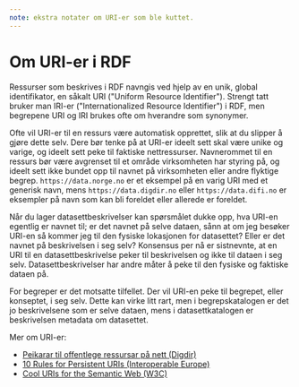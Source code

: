 ```yaml
---
note: ekstra notater om URI-er som ble kuttet.
---
```


# Om URI-er i RDF

Ressurser som beskrives i RDF navngis ved hjelp av en unik, global identifikator, en såkalt URI ("Uniform Resource Identifier").
Strengt tatt bruker man IRI-er ("Internationalized Resource Identifier") i RDF, men begrepene URI og IRI brukes ofte om hverandre som synonymer.

Ofte vil URI-er til en ressurs være automatisk opprettet, slik at du slipper å gjøre dette selv. Dere bør tenke på at URI-er ideelt sett skal være unike og varige, og ideelt sett peke til faktiske nettressurser.
Navnerommet til en ressurs bør være avgrenset til et område virksomheten har styring på, og ideelt sett ikke bundet opp til navnet på virksomheten eller andre flyktige begrep.
`https://data.norge.no` er et eksempel på en varig URI med et generisk navn, mens `https://data.digdir.no` eller `https://data.difi.no` er eksempler på navn som kan bli foreldet eller allerede er foreldet.

Når du lager datasettbeskrivelser kan spørsmålet dukke opp, hva URI-en egentlig er navnet til; er det navnet på selve dataen, sånn at om jeg besøker URI-en så kommer jeg til den fysiske lokasjonen for datasettet?
Eller er det navnet på beskrivelsen i seg selv? Konsensus per nå er sistnevnte, at en URI til en datasettbeskrivelse peker til beskrivelsen og ikke til dataen i seg selv. Datasettbeskrivelser har andre måter å peke til den fysiske og faktiske dataen på.

For begreper er det motsatte tilfellet. Der vil URI-en peke til begrepet, eller konseptet, i seg selv. Dette kan virke litt rart, men i begrepskatalogen er det jo beskrivelsene som er selve dataen, mens i datasettkatalogen er beskrivelsen metadata om datasettet.

Mer om URI-er:

- [Peikarar til offentlege ressursar på nett (Digdir)](https://www.digdir.no/standarder/peikarar-til-offentlege-ressursar-pa-nett/1492)
- [10 Rules for Persistent URIs (Interoperable Europe)](https://joinup.ec.europa.eu/collection/semic-support-centre/document/10-rules-persistent-uris)
- [Cool URIs for the Semantic Web (W3C)](https://www.w3.org/TR/cooluris/#semweb)
